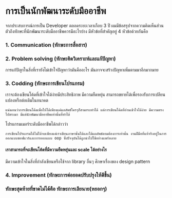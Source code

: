 # การเป็นนักพัฒนาระดับมืออาชีพ
จากประสบการณ์การเป็น Developer ตลอดระยะเวลาเกือบ 3 ปี ผมมีข้อสรุปจากความคิดเห็นส่วนตัวถึงทักษะที่นักพัฒนาระดับมืออาชีพควรมีอะไรบ้าง
มีหัวข้อที่สำคัญอยู่ 4 หัวข้อด้วยกันคือ
### 1. Communication (ทักษะการสื่อสาร)

### 2. Problem solving (ทักษะคิดวิเคราะห์และแก้ปัญหา)
  การแก้ปัญาในสิ่งที่เรายังไม่เข้าใจปัญหาว่ามันคืออะไร มันอาจจะสร้างปัญหาเพิ่มตามมาอีกมากมาย 
### 3. Codding (ทักษะการเขียนโปรแกรม)

  เราจะต้องเขียนโค้ดที่เข้าใจได้ง่ายมีประสิทธิภาพ มีความยืดหยุ่น สามารถขยายได้เพื่อรองรับการเปลียนแปลงหรือต่อเติมในอนาคต 
  
    แน่นอนว่าการเขียนโค้ดเพื่อให้ได้เพียงแค่ผลลัพธ์ใครๆก็สามารถทำได้ แต่การเขียนโค้ดที่อ่านเข้าใจได้ง่าย มีความตรงไปตรงมา มีแต่นักพัฒนามืออาชีพเท่านั้นที่ทำได้ 
  
  โปรแกรมเมอร์ระดับมืออาชีพได้กล่าวว่า
  
    การเขียนโปรแกรมได้ไม่ได้จบเพียงแค่เราเขียนภาษานั้นได้และได้ผลลัพธ์ตามต้องการเท่านั้น งานฝีมือที่แท้จริงอยู่ในการออกแบบซอฟแวร์และการออกแบบ oop ซี่งปัจจุบันได้ถูกนำไปใช้อย่างแพร่หลาย
  
#### เราสามารถที่จะเขียนโค้ดที่มีความยืดหยุ่นและ scale ได้อย่างไร

  มีความเข้าใจในสิ่งที่กำลังเขียนหรือใช้จาก library อื่นๆ ศึกษาเรื่องของ design pattern

### 4. Improvement (ทักษะการต่อยอดปรับปรุงให้ดีขึ้น)

### ทักษะสุดท้ายที่ขาดไม่ได้คือ ทักษะการเลียนาย(หยอกๆ) 

